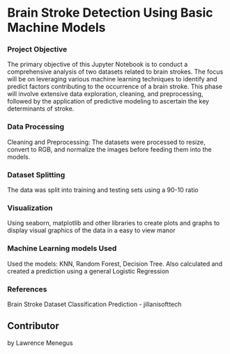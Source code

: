 # Brain Stroke Detection Using Basic Machine Models


### Project Objective
<p> The primary objective of this Jupyter Notebook is to conduct a comprehensive analysis of two datasets related to brain strokes. The focus will be on leveraging various machine learning techniques to identify and predict factors contributing to the occurrence of a brain stroke. This phase will involve extensive data exploration, cleaning, and preprocessing, followed by the application of predictive modeling to ascertain the key determinants of stroke. </p>

### Data Processing
<p> Cleaning and Preprocessing: 
The datasets were processed to resize, convert to RGB, and normalize the images before feeding them into the models.</p>

### Dataset Splitting
<p> The data was split into training and testing sets using a 90-10 ratio </p>

### Visualization 
<p>Using seaborn, matplotlib and other libraries to create plots and graphs to display visual graphics of the data in a easy to view manor</p>

### Machine Learning models Used
<p>Used the models: KNN, Random Forest, Decision Tree. Also calculated and  created a prediction using a general Logistic Regression</p>

### References
<p> Brain Stroke Dataset Classification Prediction - jillanisofttech </p> 

## Contributor 

<p> by Lawrence Menegus </p>
